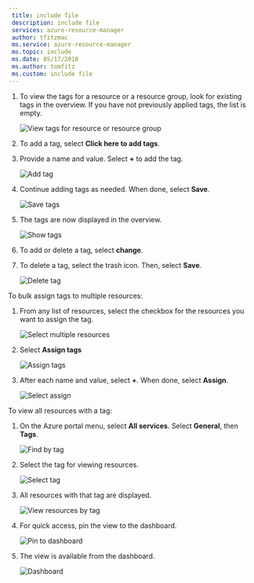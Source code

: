```yaml
---
 title: include file
 description: include file
 services: azure-resource-manager
 author: tfitzmac
 ms.service: azure-resource-manager
 ms.topic: include
 ms.date: 05/17/2018
 ms.author: tomfitz
 ms.custom: include file
---
```


1. To view the tags for a resource or a resource group, look for existing tags in the overview. If you have not previously applied tags, the list is empty.
   
     ![View tags for resource or resource group](./media/resource-manager-tag-resources/view-tags.png)
1. To add a tag, select **Click here to add tags**.

1. Provide a name and value. Select **+** to add the tag.
   
     ![Add tag](./media/resource-manager-tag-resources/add-tag.png)
1. Continue adding tags as needed. When done, select **Save**.
   
     ![Save tags](./media/resource-manager-tag-resources/save-tags.png)
1. The tags are now displayed in the overview.
   
     ![Show tags](./media/resource-manager-tag-resources/view-new-tags.png)
1. To add or delete a tag, select **change**.
   
1. To delete a tag, select the trash icon. Then, select **Save**.

     ![Delete tag](./media/resource-manager-tag-resources/delete-tag.png)


To bulk assign tags to multiple resources:

1. From any list of resources, select the checkbox for the resources you want to assign the tag.

     ![Select multiple resources](./media/resource-manager-tag-resources/select-multiple-resources.png)

1. Select **Assign tags**

     ![Assign tags](./media/resource-manager-tag-resources/assign-tags.png)

1. After each name and value, select **+**. When done, select **Assign**.

     ![Select assign](./media/resource-manager-tag-resources/select-assign.png)

To view all resources with a tag:

1. On the Azure portal menu, select **All services**. Select **General**, then **Tags**.

     ![Find by tag](./media/resource-manager-tag-resources/find-tags-general.png)

1. Select the tag for viewing resources.

     ![Select tag](./media/resource-manager-tag-resources/select-tag.png)

1. All resources with that tag are displayed.

     ![View resources by tag](./media/resource-manager-tag-resources/view-resources-by-tag.png)

1. For quick access, pin the view to the dashboard.

     ![Pin to dashboard](./media/resource-manager-tag-resources/pin-to-dashboard.png)

1. The view is available from the dashboard.

     ![Dashboard](./media/resource-manager-tag-resources/dashboard-with-view.png)

